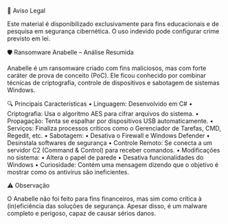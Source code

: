 🚫 Aviso Legal

Este material é disponibilizado exclusivamente para fins educacionais e de pesquisa em segurança cibernética. O uso indevido pode configurar crime previsto em lei.

🛡️ Ransomware Anabelle – Análise Resumida

Anabelle é um ransomware criado com fins maliciosos, mas com forte caráter de prova de conceito (PoC). Ele ficou conhecido por combinar técnicas de criptografia, controle de dispositivos e sabotagem de sistemas Windows.

🔍 Principais Características
 • Linguagem: Desenvolvido em C#
 • Criptografia: Usa o algoritmo AES para cifrar arquivos do sistema.
 • Propagação: Tenta se espalhar por dispositivos USB automaticamente.
 • Serviços: Finaliza processos críticos como o Gerenciador de Tarefas, CMD, Regedit, etc.
 • Sabotagem:
 • Desativa o Firewall e Windows Defender
 • Desinstala softwares de segurança
 • Controle Remoto: Se conecta a um servidor C2 (Command & Control) para receber comandos.
 • Modificações no sistema:
 • Altera o papel de parede
 • Desativa funcionalidades do Windows
 • Curiosidade: Contém uma mensagem dizendo que o objetivo é mostrar como os antivírus são ineficientes.

⚠️ Observação

O Anabelle não foi feito para fins financeiros, mas sim como crítica à (in)eficiência das soluções de segurança. Apesar disso, é um malware completo e perigoso, capaz de causar sérios danos.
